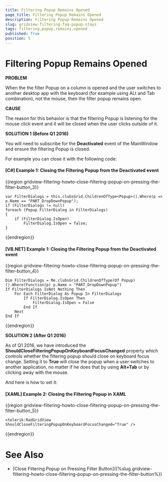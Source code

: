 ```yaml
---
title: Filtering Popup Remains Opened
page_title: Filtering Popup Remains Opened
description: Filtering Popup Remains Opened
slug: gridview-filtering-faq-popup-stays
tags: filtering,popup,remains,opened
published: True
position: 5
---
```


# Filtering Popup Remains Opened

__PROBLEM__

When the the filter Popup on a column is opened and the user switches to another desktop app with the keyboard (for example using ALt and Tab combination), not the mouse, then the filter popup remains open.
        

__CAUSE__

The reason for this behavior is that the filtering Popup is listening for the mouse click event and it will be closed when the user clicks outside of it.
        

__SOLUTION 1 (Before Q1 2016)__

You will need to subscribe for the __Deactivated__ event of the MainWindow and ensure the filtering Popup is closed.
        

For example you can close it with the following code:
        

#### __[C#] Example 1: Closing the Filtering Popup from the Deactivated event__

{{region gridview-filtering-howto-close-filtering-popup-on-pressing-the-filter-button_3}}

    var FilterDialogs = this.clubsGrid.ChildrenOfType<Popup>().Where(p => p.Name == "PART_DropDownPopup");
    if (FilterDialogs != null)
    foreach (Popup FilterDialog in FilterDialogs)
    {
        if (FilterDialog.IsOpen)
            FilterDialog.IsOpen = false;
    }
{{endregion}}

#### __[VB.NET] Example 1: Closing the Filtering Popup from the Deactivated event__

{{region gridview-filtering-howto-close-filtering-popup-on-pressing-the-filter-button_4}}

    Dim FilterDialogs = Me.clubsGrid.ChildrenOfType(Of Popup)().Where(Function(p) p.Name = "PART_DropDownPopup")
	If FilterDialogs IsNot Nothing Then
		For Each FilterDialog As Popup In FilterDialogs
			If FilterDialog.IsOpen Then
				FilterDialog.IsOpen = False
			End If
		Next
	End If
{{endregion}}

__SOLUTION 2 (After Q1 2016)__

As of Q1 2016, we have introduced the **ShouldCloseFilteringPopupOnKeyboardFocusChanged** property which controls whether the filtering popup should close on keyboard focus change. Setting it to **True** will close the popup when a user switches to another application, no matter if he does that by using **Alt+Tab** or by clicking away with the mouse.

And here is how to set it:

#### __[XAML] Example 2: Closing the Filtering Popup in XAML__

{{region gridview-filtering-howto-close-filtering-popup-on-pressing-the-filter-button_5}}

    <telerik:RadGridView ShouldCloseFilteringPopupOnKeyboardFocusChanged="True" />
{{endregion}}

# See Also

 * [Close Filtering Popup on Pressing Filter Button]({%slug gridview-filtering-howto-close-filtering-popup-on-pressing-the-filter-button%})
